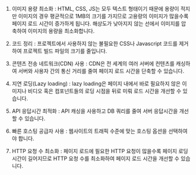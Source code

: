 1. 이미지 용량 최소화 : HTML, CSS, JS는 모두 텍스트 형태이기 때문에 용량이 적지만 이미지의 경우 평균적으로 1MB의 크기를 가지므로 고용량의 이미지가 많을수록 페이지 로드 시간이 증가하게 됩니다. 해상도가 낮아지지 않는 선에서 이미지를 압축하여 이미지의 용량을 최소화합니다.


2. 코드 정리 : 프로젝트에서 사용하지 않는 불필요한 CSS나 Javascript 코드를 제거하여 프로젝트 빌드 파일의 크기를 줄입니다.


3. 콘텐츠 전송 네트워크(CDN) 사용 : CDN은 전 세계의 여러 서버에 컨텐츠를 캐싱하여 서버와 사용자 간의 통신 거리를 줄여 페이지 로드 시간을 단축할 수 있습니다.


4. 지연 로딩(Lazy loading) : lazy loading은 페이지 내에서 바로 필요하지 않은 이미지나 비디오 혹은 컴포넌트들의 로딩 시점을 뒤로 미뤄 로드 시간을 개선할 수 있습니다.


5. API 응답시간 최적화 : API 캐싱을 사용하고 DB 쿼리를 줄여 서버 응답시간을 개선할 수 있습니다.


6. 빠른 호스팅 공급자 사용 : 웹사이트의 트래픽 수준에 맞는 호스팅 옵션을 선택하여야 합니다.


7. HTTP 요청 수 최소화 : 페이지 로드에 필요한 HTTP 요청이 많을수록 페이지 로딩시간이 길어지므로 HTTP 요청 수를 최소화하여 페이지 로드 시간을 개선할 수 있습니다.